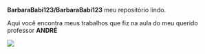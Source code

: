 **BarbaraBabi123/BarbaraBabi123** meu repositòrio lindo.

Aqui você encontra meus trabalhos que fiz na aula do meu querido professor **ANDRÉ**

![](https://i.pinimg.com/originals/b3/a1/54/b3a15418a1d725f50a81a3f4afdbc21f.gif)





